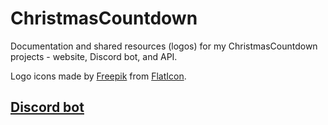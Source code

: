 # ChristmasCountdown

Documentation and shared resources (logos) for my ChristmasCountdown projects - website, Discord bot, and API.

Logo icons made by [Freepik](https://www.flaticon.com/authors/freepik) from [FlatIcon](https://www.flaticon.com/).

## [Discord bot](https://github.com/eartharoid/ChristmasCountdownBot)


